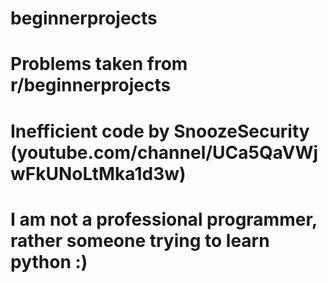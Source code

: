 # beginnerprojects
# Problems taken from r/beginnerprojects
# Inefficient code by SnoozeSecurity (youtube.com/channel/UCa5QaVWjwFkUNoLtMka1d3w)
# I am not a professional programmer, rather someone trying to learn python :)
